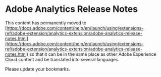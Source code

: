 # Adobe Analytics Release Notes

This content has permanently moved to [https://docs.adobe.com/content/help/en/launch/using/extensions-ref/adobe-extension/analytics-extension/adobe-analytics-release-notes.html](https://docs.adobe.com/content/help/en/launch/using/extensions-ref/adobe-extension/analytics-extension/adobe-analytics-release-notes.html) so that it can be in the same place as other Adobe Experience Cloud content and be translated into several languages.

Please update your bookmarks.
